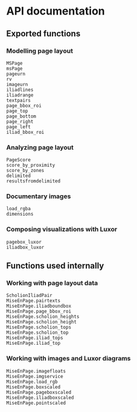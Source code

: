 # API documentation


## Exported functions


### Modelling page layout

```@docs
MSPage
msPage
pageurn
rv
imageurn
iliadlines
iliadrange
textpairs
page_bbox_roi
page_top
page_bottom
page_right
page_left
iliad_bbox_roi
```

### Analyzing page layout

```@docs
PageScore
score_by_proximity
score_by_zones
delimited
resultsfromdelimited
```

### Documentary images

```@docs
load_rgba
dimensions
```

### Composing visualizations with Luxor

```@docs
pagebox_luxor
iliadbox_luxor
```

## Functions used internally

### Working with page layout data

```@docs
ScholionIliadPair
MiseEnPage.pairtexts
MiseEnPage.iliadboundbox
MiseEnPage.page_bbox_roi
MiseEnPage.scholion_heights
MiseEnPage.scholion_height
MiseEnPage.scholion_tops
MiseEnPage.scholion_top
MiseEnPage.iliad_tops
MiseEnPage.iliad_top
```

### Working with images and Luxor diagrams

```@docs
MiseEnPage.imagefloats
MiseEnPage.imgservice
MiseEnPage.load_rgb
MiseEnPage.boxscaled
MiseEnPage.pageboxscaled
MiseEnPage.iliadboxscaled
MiseEnPage.pointscaled
```
